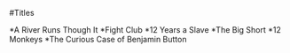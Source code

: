 #Titles

*A River Runs Though It
*Fight Club
*12 Years a Slave
*The Big Short
*12 Monkeys
*The Curious Case of Benjamin Button
